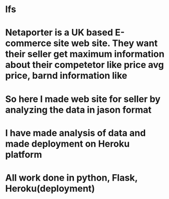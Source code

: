 # lfs
# Netaporter is a UK based E-commerce site web site. They want their seller get maximum information about their competetor like price avg price, barnd information like

#  So here I made web site for seller by analyzing the data in jason format

# I have made analysis of data and made deployment on Heroku platform 

# All work done in python, Flask, Heroku(deployment)

